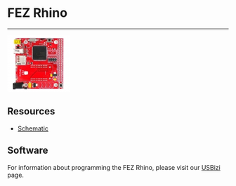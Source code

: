 # FEZ Rhino
---
![FEZ Rhino](images/fez-rhino.jpg)

## Resources

* [Schematic](http://files.ghielectronics.com/downloads/Schematics/FEZ/FEZ%20Rhino%20Schematic.pdf)

## Software

For information about programming the FEZ Rhino, please visit our [USBizi](../scm/usbizi.md) page.